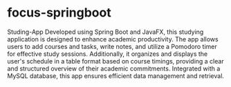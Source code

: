 # focus-springboot
Studing-App
Developed using Spring Boot and JavaFX, this studying application is designed to enhance academic productivity. The app allows users to add courses and tasks, write notes, and utilize a Pomodoro timer for effective study sessions. Additionally, it organizes and displays the user's schedule in a table format based on course timings, providing a clear and structured overview of their academic commitments. Integrated with a MySQL database, this app ensures efficient data management and retrieval.
